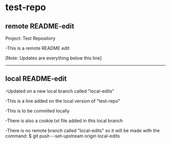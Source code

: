 # test-repo
## remote README-edit 
Project: Test Repository

-This is a remote README edit

[Note: Updates are everything below this line]
***

## local README-edit

-Updated on a new local branch called "local-edits"

-This is a line added on the local version of "test-repo"

-This is to be commited locally

-There is also a cookie.txt file added in this local branch

-There is no remote branch called "local-edits" so it will be made with the command: $ git push --set-upstream origin local-edits